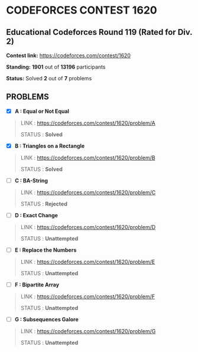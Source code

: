 # CODEFORCES CONTEST 1620

## Educational Codeforces Round 119 (Rated for Div. 2)

**Contest link:** https://codeforces.com/contest/1620

**Standing:** **1901** out of **13196** participants

**Status:** Solved **2** out of **7** problems

## PROBLEMS

- [x] **A : Equal or Not Equal**

> LINK : https://codeforces.com/contest/1620/problem/A
>
> STATUS : **Solved**

- [x] **B : Triangles on a Rectangle**

> LINK : https://codeforces.com/contest/1620/problem/B
>
> STATUS : **Solved**

- [ ] **C : BA-String**

> LINK : https://codeforces.com/contest/1620/problem/C
>
> STATUS : **Rejected**

- [ ] **D : Exact Change**

> LINK : https://codeforces.com/contest/1620/problem/D
>
> STATUS : **Unattempted**

- [ ] **E : Replace the Numbers**

> LINK : https://codeforces.com/contest/1620/problem/E
>
> STATUS : **Unattempted**

- [ ] **F : Bipartite Array**

> LINK : https://codeforces.com/contest/1620/problem/F
>
> STATUS : **Unattempted**

- [ ] **G : Subsequences Galore**

> LINK : https://codeforces.com/contest/1620/problem/G
>
> STATUS : **Unattempted**

